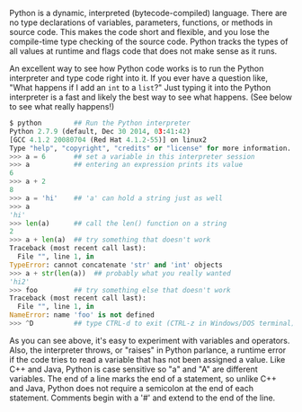 Python is a dynamic, interpreted (bytecode-compiled) language. There are no type declarations of variables, parameters, functions, or methods in source code. This makes the code short and flexible, and you lose the compile-time type checking of the source code. Python tracks the types of all values at runtime and flags code that does not make sense as it runs. 

An excellent way to see how Python code works is to run the Python interpreter and type code right into it. If you ever have a question like, "What happens if I add an `int` to a `list`?" Just typing it into the Python interpreter is a fast and likely the best way to see what happens. (See below to see what really happens!)
    
```python    
$ python        ## Run the Python interpreter
Python 2.7.9 (default, Dec 30 2014, 03:41:42) 
[GCC 4.1.2 20080704 (Red Hat 4.1.2-55)] on linux2
Type "help", "copyright", "credits" or "license" for more information.
>>> a = 6       ## set a variable in this interpreter session
>>> a           ## entering an expression prints its value
6
>>> a + 2
8
>>> a = 'hi'    ## 'a' can hold a string just as well
>>> a
'hi'
>>> len(a)      ## call the len() function on a string
2
>>> a + len(a)  ## try something that doesn't work
Traceback (most recent call last):
  File "", line 1, in 
TypeError: cannot concatenate 'str' and 'int' objects
>>> a + str(len(a))  ## probably what you really wanted
'hi2'
>>> foo         ## try something else that doesn't work
Traceback (most recent call last):
  File "", line 1, in 
NameError: name 'foo' is not defined
>>> ^D          ## type CTRL-d to exit (CTRL-z in Windows/DOS terminal)
```    

As you can see above, it's easy to experiment with variables and operators. Also, the interpreter throws, or "raises" in Python parlance, a runtime error if the code tries to read a variable that has not been assigned a value. Like C++ and Java, Python is case sensitive so "a" and "A" are different variables. The end of a line marks the end of a statement, so unlike C++ and Java, Python does not require a semicolon at the end of each statement. Comments begin with a '#' and extend to the end of the line.
